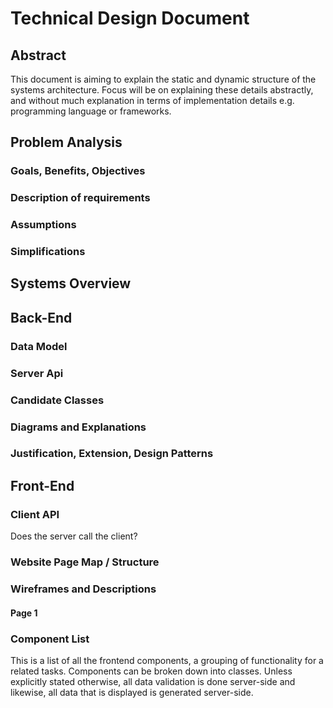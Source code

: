 # Technical Design Document

## Abstract
This document is aiming to explain the static and dynamic structure of the systems architecture. Focus will be on explaining these details abstractly, and without much explanation in terms of implementation details e.g. programming language or frameworks.

## Problem Analysis

### Goals, Benefits, Objectives

### Description of requirements

### Assumptions

### Simplifications

## Systems Overview

## Back-End

### Data Model

### Server Api

### Candidate Classes

### Diagrams and Explanations

### Justification, Extension, Design Patterns

## Front-End

### Client API
Does the server call the client?

### Website Page Map / Structure

### Wireframes and Descriptions

#### Page 1

### Component List
This is a list of all the frontend components, a grouping of functionality for a related tasks. Components can be broken down into classes. Unless explicitly stated otherwise, all data validation is done server-side and likewise, all data that is displayed is generated server-side.
